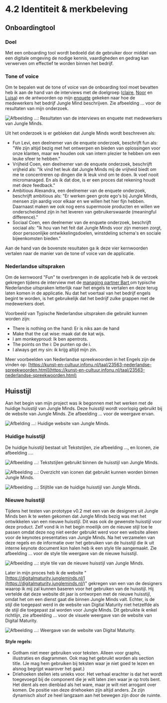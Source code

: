 # 4.2 Identiteit & merkbeleving

## Onboardingtool

### Doel

Met een onboarding tool wordt bedoeld dat de gebruiker door middel van een digitale omgeving de nodige kennis, vaardigheden en gedrag kan verwerven om effectief te worden binnen het bedrijf.

### Tone of voice

Om te bepalen wat de tone of voice van de onboarding tool moet bevatten heb ik aan de hand van de interviews met de doelgroep \([claire](../onderzoek-methodes/interviews/6.1.4-team-designer-claire.md), [Noor](../onderzoek-methodes/interviews/6.1.5-visual-designer-noor.md) en [Luisa](../onderzoek-methodes/interviews/6.1.6-frontend-developer-luisa.md)\) en de antwoorden op mijn [enquete](../onderzoek-methodes/surveys/working-at-jungle-minds.md)  gekeken naar hoe de medewerkers het bedrijf Jungle Mind beschrijven. Zie afbeelding ... voor de resultaten van mijn onderzoek. 

![Afbeelding ...: Resultaten van de interviews en enquete met medewerkers van Jungle Minds.](../.gitbook/assets/tabel_cultuur_bedrijf.png)

Uit het onderzoek is er gebleken dat Jungle Minds wordt beschreven als:

* Fun Levi, een deelnemer van de enquete onderzoek, beschrijft fun als: "We zijn altijd bezig met het ontwerpen en bieden van oplossingen voor onze klanten, maar we houden ook van intern plezier te hebben om een leuke sfeer te hebben."
* Vrijheid Coen, een deelnemer van de enquete onderzoek, beschrijft vrijheid als: "Ik vind het leuk dat Jungle Minds mij de vrijheid biedt om me te concentreren op dingen die ik leuk vind om te doen. Ik voel nooit micromanaged. En als ik dat doe, is er een proces dat rekening houdt met deze feedback."
* Ambitious Alexandra, een deelnemer van de enquete onderzoek, beschrijft ambitious als: "Er werken geen grote ego's bij Jungle Minds, mensen zijn aardig voor elkaar en we willen het hier fijn hebben. Daarnaast maken we ook nog eens supermooie producten en willen we onderscheidend zijn in het leveren van gebruikerswaarde \(meaningful difference\)."
* Sociaal Coen, een deelnemer van de enquete onderzoek, beschrijft sociaal als: "Ik hou van het feit dat Jungle Minds voor zijn mensen zorgt, door persoonlijke ontwikkelingsdoelen, winstdeling schema's en sociale bijeenkomsten bieden."

Aan de hand van de bovenste resultaten ga ik deze vier kernwoorden vertalen naar de manier van de tone of voice van de applicatie.

### Nederlandse uitspraken

Om de kernwoord "Fun" te overbrengen in de applicatie heb ik de verzoek gekregen tijdens de interview met de [managing partner Bart ](../onderzoek-methodes/interviews/6.1.2-managing-partner-bart.md#tips-ideeen-en-opmerkingen)om typische Nederlandse uitspraken letterlijk naar het engels te vertalen en deze terug laten komen in de applicatie. Nu dat het voertaal van het bedrijf engels begint te worden, is het gebruikelijk dat het bedrijf zulke grappen met de medewerkers doet.

Voorbeeld van Typische Nederlandse uitspraken die gebruikt kunnen worden zijn: 

* There is nothing on the hand: Er is niks aan de hand
* Make that the cat wise: maak dat de kat wijs.
* I am monkeyproud: Ik ben apentrots.
* The points on the i: De punten op de i.
* I always get my sin: ik krijg altijd mijn zin.

Meer voorbeelden van Nederlandse spreekwoorden in het Engels zijn de vinden op: [https://kunst-en-cultuur.infonu.nl/taal/23563-nederlandse-spreekwoorden.html](https://kunst-en-cultuur.infonu.nl/taal/23563-nederlandse-spreekwoorden.html)

## Huisstijl

Aan het begin van mijn project was ik begonnen met het werken met de huidige huisstijl van Jungle Minds. Deze huisstijl wordt voorlopig gebruikt bij de website van Jungle Minds. Zie afbeelding ... voor de weergave ervan. 

![Afbelding ...: Huidige website van Jungle Minds.](../.gitbook/assets/huidige-website-jungle-minds.png)

### Huidige huisstijl

De huidige huisstijl bestaat uit Tekststijlen, zie afbeelding ..., en Iconen, zie afbeelding ....

![Afbeelding ...: Tekststijlen gebruikt binnen de huisstijl van Jungle Minds.](../.gitbook/assets/0003.jpg)

![Afbeelding ...: Overzicht van iconen dat gebruikt kunnen worden binnen Jungle Minds.](../.gitbook/assets/0002%20%281%29.jpg)

![Afbeelding ...: Stijltile van de huidige huisstijl van Jungle Minds.](../.gitbook/assets/0001.jpg)

### Nieuwe huisstijl

Tijdens het testen van prototype v0.2 met een van de designers uit Jungle Minds ben ik te weten gekomen dat Jungle Minds bezig was met het ontwikkelen van een nieuwe huisstijl. Dit was ook de gewenste huisstijl voor deze product. Zelf vond ik in het begin moeilijk om de nieuwe stijl toe te passen omdat deze nog niet eerder gebruikt werd voor een website alleen voor de keynotes presentaties van Jungle Minds. Na het verzamelen van deze regels en de informatie over het gebruiken van de huisstijl die ik uit interne keynote document kon halen heb ik een style tile aangemaakt. Zie afbeelding ... voor de style tile weergave van de nieuwe huisstijl. 

![Afbeelding ...: style tile van de nieuwe huisstijl van Jungle Minds.](../.gitbook/assets/screen-shot-2018-06-05-at-10.33.01.png)

Later in mijn proces heb ik de website "[https://digitalmaturity.jungleminds.nl/](https://digitalmaturity.jungleminds.nl/)" gekregen van een van de designers waarop ik mij zal kunnen baseren voor het gebruiken van de huisstijl. Hij vertelde dat deze website dit jaar is ontworpen met de nieuwe huisstijl, omdat het om een dienst gaat die binnen Jungle Minds valt. Echter, is de stijl die toegepast werd in de website van Digital Maturity niet hetzelfde als de stijl die toegepast zal worden voor Jungle Minds. Dit gebruikte ik enkel richtlijn, zie afbeelding ... voor de visuele weergave van de website van Digital Maturity.

![Afbeelding ...: Weergave van de website van Digital Maturity.](../.gitbook/assets/screencapture-digitalmaturity-jungleminds-nl-2018-05-25-09_22_37.png)

#### Style regels:

* Gotham niet meer gebruiken voor teksten. Alleen voor graphs, illustraties en diagrammen.  Ook mag het gebruikt worden als section title. \(Je mag hem gebruiken bij teksten waar je niet goed te lezen en alsnog begrijpt waarover het gaat.\)
* Driehoeken stellen iets unieks voor. Het verhaal erachter is dat het wordt toegevoegd bij de component die je wilt laten zien waar je op trots bent. Het dient als een dienblad als het ware, maar je wilt niet arrogant over komen. De positie van deze driehoeken zijn altijd anders. Ze zijn dynamisch alsof ze heel langzaam aan het bewegen zijn door de ruimte.



